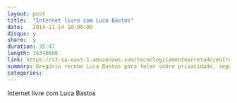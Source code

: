 ```yaml
---
layout: post
title:  "Internet livre com Luca Bastos"
date:   2014-11-14 10:00:00
disqus: y
share:  y
duration: 35:47
length: 34346686
link: https://s3-sa-east-1.amazonaws.com/tecnologicamentearretado/entrevistas/002-luca_bastos/002-luca_bastos128.mp3
summary: Gregório recebe Luca Bastos para falar sobre privacidade, segurança e políticas de controle da Internet
categories: 
---
```


Internet livre com Luca Bastos

<audio src="https://s3-sa-east-1.amazonaws.com/tecnologicamentearretado/entrevistas/002-luca_bastos/002-luca_bastos128.mp3" preload="auto" />

Baixe o áudio desta conversa [aqui](https://s3-sa-east-1.amazonaws.com/tecnologicamentearretado/entrevistas/002-luca_bastos/002-luca_bastos128.mp3).

Entrevista por [Gregório Melo](https://twitter.com/gregoriomelo)

Música de entrada e edição de áudio por [Marco Valtas](https://twitter.com/mavcunha)

Notas:

- Marco Civil:
  - [O sucesso do Marco Civil e a força da pressão popular](http://blogs.estadao.com.br/codigo-aberto/o-sucesso-do-marco-civil-e-a-forca-da-pressao-popular)
  - [Marco Civil](http://marcocivil.org.br)
  - [A web que eu quero é a que me permite dizer o que eu penso](http://blogs.estadao.com.br/link/a-web-que-eu-quero-nnenna-nwakanma-entrevista-nigeria)
- Pessoas citadas
  - [Edward Snowden](https://edwardsnowden.com)
  - [Aaron Swartz](http://www.aaronsw.com)
- [GPG](https://www.gnupg.org)
- [Tor](https://www.torproject.org)
- [Livro "The Snowden Files", por Luke Harding](http://bookshop.theguardian.com/snowden-files-2.html)
- [Spark](http://spark.apache.org)
